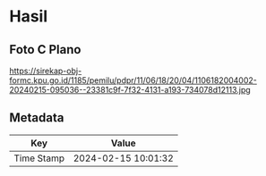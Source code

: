 # Hasil

## Foto C Plano

https://sirekap-obj-formc.kpu.go.id/1185/pemilu/pdpr/11/06/18/20/04/1106182004002-20240215-095036--23381c9f-7f32-4131-a193-734078d12113.jpg


## Metadata

| Key        | Value               |
| ---------- | ------------------- |
| Time Stamp | 2024-02-15 10:01:32 |



